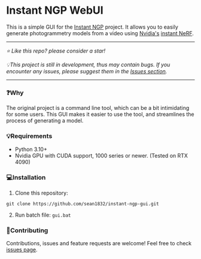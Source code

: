 # Instant NGP WebUI

This is a simple GUI for the [Instant NGP](https://github.com/NVlabs/instant-ngp) project. It allows you to easily generate photogrammetry models from a video using [Nvidia's](https://www.nvidia.com/en-us/) [instant NeRF](https://blogs.nvidia.com/blog/instant-nerf-research-3d-ai/).

---

*⭐️ Like this repo? please consider a star!*

*💡This project is still in development, thus may contain bugs. If you encounter any issues, please suggest them in the [Issues section](https://github.com/sean1832/instant-ngp-webui/issues).*

---

### ❓Why
The original project is a command line tool, which can be a bit intimidating for some users. This GUI makes it easier to use the tool, and streamlines the process of generating a model.

### 💡Requirements
- Python 3.10+
- Nvidia GPU with CUDA support, 1000 series or newer. (Tested on RTX 4090)


### 💻Installation
1. Clone this repository: 

```shell
git clone https://github.com/sean1832/instant-ngp-gui.git
```

2. Run batch file: `gui.bat`

### 🤝Contributing
Contributions, issues and feature requests are welcome! Feel free to check [issues page](https://github.com/sean1832/instant-ngp-webui/issues).
